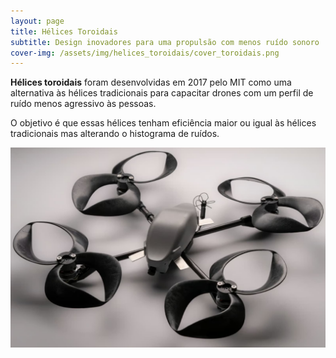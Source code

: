 ```yaml
---
layout: page
title: Hélices Toroidais
subtitle: Design inovadores para uma propulsão com menos ruído sonoro
cover-img: /assets/img/helices_toroidais/cover_toroidais.png
---
```


**Hélices toroidais** foram desenvolvidas em 2017 pelo MIT como uma alternativa às hélices tradicionais para capacitar drones com um perfil de ruído menos agressivo às pessoas.

O objetivo é que essas hélices tenham eficiência maior ou igual às hélices tradicionais mas alterando o histograma de ruídos.


![Hélices Toroidais](/assets/img/helices_toroidais/cover_toroidais.png)

